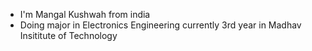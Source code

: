 - I'm Mangal Kushwah from india
- Doing major in Electronics Engineering currently 3rd year in Madhav Insititute of Technology
<!---
Link2324/Link2324 is a ✨ special ✨ repository because its `README.md` (this file) appears on your GitHub profile.
You can click the Preview link to take a look at your changes.
--->
